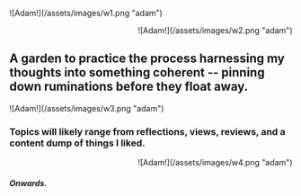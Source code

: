 










<p align="left">
![Adam!](/assets/images/w1.png "adam")
</p>

<p align="right">
![Adam!](/assets/images/w2.png "adam")
</p>


## A garden to practice the process harnessing my thoughts into something coherent -- pinning down ruminations before they float away.
<p align="left">
![Adam!](/assets/images/w3.png "adam")

</p>

### Topics will likely range from reflections, views, reviews, and a content dump of things I liked. 

<p align="right">
![Adam!](/assets/images/w4.png "adam")
</p>

#### *Onwards.*
